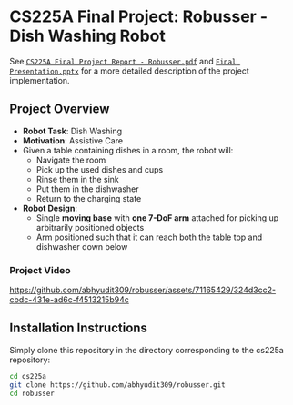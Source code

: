 # CS225A Final Project: Robusser - Dish Washing Robot

See [`CS225A Final Project Report - Robusser.pdf`](https://github.com/abhyudit309/robusser/blob/main/CS225A%20Final%20Project%20Report%20-%20Robusser.pdf) and [`Final Presentation.pptx`](https://github.com/abhyudit309/robusser/blob/main/Final%20Presentation.pptx) for a more detailed description of the project implementation.

## Project Overview 

* **Robot Task**: Dish Washing
* **Motivation**: Assistive Care
* Given a table containing dishes in a room, the robot will:
  - Navigate the room
  - Pick up the used dishes and cups
  - Rinse them in the sink
  - Put them in the dishwasher
  - Return to the charging state
* **Robot Design**:
  - Single **moving base** with **one 7-DoF arm** attached for picking up arbitrarily positioned objects
  - Arm positioned such that it can reach both the table top and dishwasher down below

### Project Video

https://github.com/abhyudit309/robusser/assets/71165429/324d3cc2-cbdc-431e-ad6c-f4513215b94c

## Installation Instructions
Simply clone this repository in the directory corresponding to the cs225a repository:

```bash
cd cs225a
git clone https://github.com/abhyudit309/robusser.git
cd robusser
```
